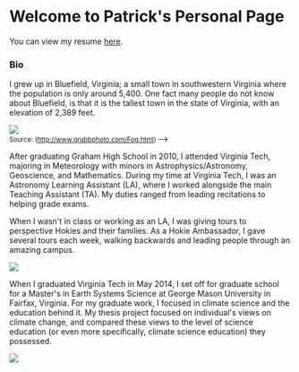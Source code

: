 # Welcome to Patrick's Personal Page

You can view my resume [here](https://drive.google.com/open?id=1xeDjDcWZdl7icBe7vQO8sNOYF5qeo_5g).

### Bio

I grew up in Bluefield, Virginia; a small town in southwestern Virginia where the population is only around 5,400. One fact many people do not know about Bluefield, is that it is the tallest town in the state of Virginia, with an elevation of 2,389 feet. 

<img src = "http://www.grubbphoto.com/Images/Fog/Fog%20Print.jpg" > <br />
<small> Source: (http://www.grubbphoto.com/Fog.html) </small> -->

After graduating Graham High School in 2010, I attended Virginia Tech, majoring in Meteorology with minors in Astrophysics/Astronomy, Geoscience, and Mathematics. During my time at Virginia Tech, I was an Astronomy Learning Assistant (LA), where I worked alongside the main Teaching Assistant (TA). My duties ranged from leading recitations to helping grade exams. 

When I wasn't in class or working as an LA, I was giving tours to perspective Hokies and their families. As a Hokie Ambassador, I gave several tours each week, walking backwards and leading people through an amazing campus. 

<img src = "https://vt.edu/content/dam/vt_edu/admissions/images/tour/galleries/burruss/burruss1.jpg.transform/xl-medium/image.jpg">
<!-- source: https://vt.edu/admissions/undergraduate/visit/phototour.html -->


When I graduated Virginia Tech in May 2014, I set off for graduate school for a Master's in Earth Systems Science at George Mason University in Fairfax, Virginia. For my graduate work, I focused in climate science and the education behind it. My thesis project focused on individual's views on climate change, and compared these views to the level of science education (or even more specifically, climate science education) they possessed. 

<img src = "https://s3-us-west-2.amazonaws.com/asset.plexuss.com/college/overview_images/4115_george-mason-university_01.jpg">


<!--
Markdown cheat sheet: https://github.com/adam-p/markdown-here/wiki/Markdown-Cheatsheet
-->


